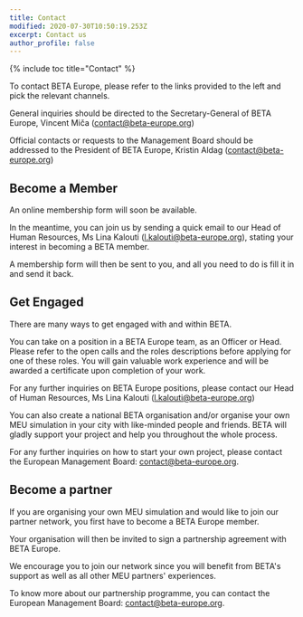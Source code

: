 ```yaml
---
title: Contact
modified: 2020-07-30T10:50:19.253Z
excerpt: Contact us
author_profile: false
---
```

{% include toc title="Contact" %}

To contact BETA Europe, please refer to the links provided to the left and pick the relevant channels.

General inquiries should be directed to the Secretary-General of BETA Europe, Vincent Miča ([contact@beta-europe.org](mailto:contact@beta-europe.org))

Official contacts or requests to the Management Board should be addressed to the President of BETA Europe, Kristin Aldag ([contact@beta-europe.org](mailto:contact@beta-europe.org))

## Become a Member

An online membership form will soon be available.

In the meantime, you can join us by sending a quick email to our Head of Human Resources, Ms Lina Kalouti ([l.kalouti@beta-europe.org](mailto:l.kalouti@beta-europe.org)), stating your interest in becoming a BETA member.

A membership form will then be sent to you, and all you need to do is fill it in and send it back.

## Get Engaged

There are many ways to get engaged with and within BETA.

You can take on a position in a BETA Europe team, as an Officer or Head. Please refer to the open calls and the roles descriptions before applying for one of these roles.
You will gain valuable work experience and will be awarded a certificate upon completion of your work.

For any further inquiries on BETA Europe positions, please contact our Head of Human Resources, Ms Lina Kalouti ([l.kalouti@beta-europe.org](mailto:l.kalouti@beta-europe.org))

You can also create a national BETA organisation and/or organise your own MEU simulation in your city with like-minded people and friends.
BETA will gladly support your project and help you throughout the whole process.

For any further inquiries on how to start your own project, please contact the European Management Board: [contact@beta-europe.org](mailto:contact@beta-europe.org).

## Become a partner

If you are organising your own MEU simulation and would like to join our partner network, you first have to become a BETA Europe member.

Your organisation will then be invited to sign a partnership agreement with BETA Europe.

We encourage you to join our network since you will benefit from BETA's support as well as all other MEU partners' experiences.

To know more about our partnership programme, you can contact the European Management Board: [contact@beta-europe.org](mailto:contact@beta-europe.org).